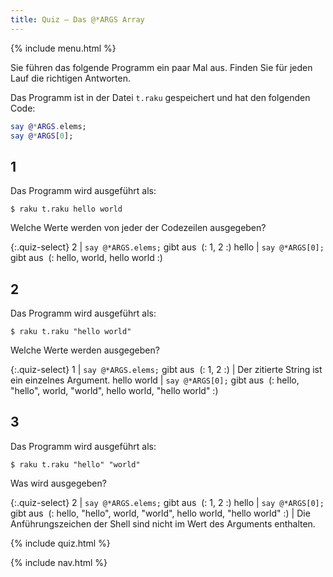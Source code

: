 ```yaml
---
title: Quiz — Das @*ARGS Array
---
```


{% include menu.html %}

Sie führen das folgende Programm ein paar Mal aus. Finden Sie für jeden Lauf die richtigen Antworten.

Das Programm ist in der Datei `t.raku` gespeichert und hat den folgenden Code:

```raku
say @*ARGS.elems;
say @*ARGS[0];
```

## 1

Das Programm wird ausgeführt als:

```console
$ raku t.raku hello world
```

Welche Werte werden von jeder der Codezeilen ausgegeben?

{:.quiz-select}
2 | `say @*ARGS.elems;` gibt aus&nbsp; (: 1, 2 :)
hello | `say @*ARGS[0];` gibt aus&nbsp; (: hello, world, hello world :)

## 2

Das Programm wird ausgeführt als:

```console
$ raku t.raku "hello world"
```

Welche Werte werden ausgegeben?

{:.quiz-select}
1 | `say @*ARGS.elems;` gibt aus&nbsp; (: 1, 2 :) | Der zitierte String ist ein einzelnes Argument.
hello world | `say @*ARGS[0];` gibt aus&nbsp; (: hello, &quot;hello&quot;, world, &quot;world&quot;, hello world, &quot;hello world&quot; :)

## 3

Das Programm wird ausgeführt als:

```console
$ raku t.raku "hello" "world"
```

Was wird ausgegeben?

{:.quiz-select}
2 | `say @*ARGS.elems;` gibt aus&nbsp; (: 1, 2 :)
hello | `say @*ARGS[0];` gibt aus&nbsp; (: hello, &quot;hello&quot;, world, &quot;world&quot;, hello world, &quot;hello world&quot; :) | Die Anführungszeichen der Shell sind nicht im Wert des Arguments enthalten.


{% include quiz.html %}

{% include nav.html %}
